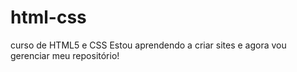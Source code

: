 # html-css
 curso de HTML5 e CSS
Estou aprendendo a criar sites e agora vou gerenciar meu repositório!  